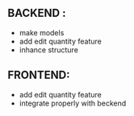 ## BACKEND : 
 - make models
 - add edit quantity feature
 - inhance structure

## FRONTEND:
 - add edit quantity feature
 - integrate properly with beckend